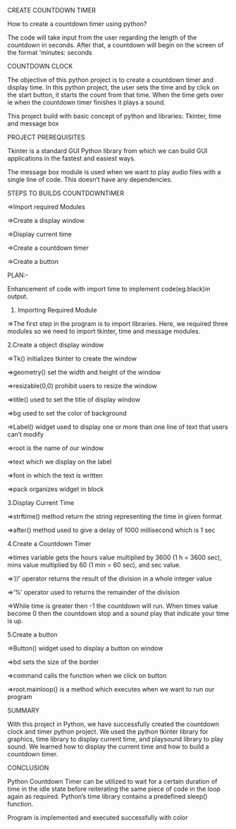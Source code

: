 CREATE COUNTDOWN TIMER

How to create a countdown timer using python?

The code will take input from the user regarding the length of the
countdown in seconds. After that, a countdown will begin on the
screen of the format ‘minutes: seconds


COUNTDOWN CLOCK

The objective of this python project is to create a countdown timer
and display time. In this python project, the user sets the time and
by click on the start button, it starts the count from that time. When
the time gets over ie when the countdown timer finishes it plays a
sound.

This project build with basic concept of python and
libraries: Tkinter, time and message box

PROJECT PREREQUISITES

Tkinter is a standard GUI Python library from which we can build
GUI applications in the fastest and easiest ways.

The message box module is used when we want to play audio
files with a single line of code. This doesn’t have
any dependencies.


STEPS TO BUILDS COUNTDOWNTIMER

=>Import required Modules

=>Create a display window

=>Display current time

=>Create a countdown timer

=>Create a button


PLAN:-

Enhancement of code with import time to implement
code(eg.black)in output.

1. Importing Required Module

=>The first step in the program is to import
libraries. Here, we required three modules so
we need to import tkinter, time and message
modules.


2.Create a object display window

=>Tk() initializes tkinter to create the window

=>geometry() set the width and height of the
window

=>resizable(0,0) prohibit users to resize the
window

=>title() used to set the title of display window

=>bg used to set the color of background

=>Label() widget used to display one or more
than one line of text that users can’t modify

=>root is the name of our window

=>text which we display on the label

=>font in which the text is written

=>pack organizes widget in block

3.Display Current Time

=>strftime() method return the string
representing the time in given format

=>after() method used to give a delay of 1000
millisecond which is 1 sec

4.Create a Countdown Timer

=>times variable gets the hours value
multiplied by 3600 (1 h = 3600 sec),
mins value multiplied by 60 (1 min =
60 sec), and sec value.

=>‘//’ operator returns the result of the
division in a whole integer value

=>‘%’ operator used to returns the
remainder of the division

=>While time is greater then -1 the
countdown will run. When times
value become 0 then the
countdown stop and a sound play
that indicate your time is up.


5.Create a button

=>Button() widget used to display
a button on window

=>bd sets the size of the border

=>command calls the function
when we click on button

=>root.mainloop() is a method
which executes when we want
to run our program


SUMMARY

With this project in Python, we have successfully created the
countdown clock and timer python project. We used the python
tkinter library for graphics, time library to display current time, and
playsound library to play sound. We learned how to display the
current time and how to build a countdown timer.


CONCLUSION

Python Countdown Timer can be utilized to wait for a certain
duration of time in the idle state before reiterating the same piece
of code in the loop again as required. Python’s time library
contains a predefined sleep() function.

Program is implemented and executed successfully with color







